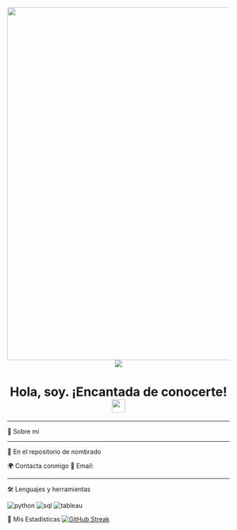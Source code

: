 <div id="header" align="center">
  <img decoding="async" src="https://github.com/Aleflowers/Aleflowers/blob/main/Banner%20Linkedin%20Alejandra%20Ch%C3%A1vez.png?raw=true" width="800"/>
</div>

<div align="center">
  <a href="https:link de linkdedIn">
    <img src="https://img.shields.io/badge/LinkedIn-0077B5?style=for-the-badge&logo=linkedin&logoColor=white"/>
  </a>
</div>

<div align="center">
  <h1>
    Hola, soy. ¡Encantada de conocerte!
    <img decoding="async" src="https://media.giphy.com/media/hvRJCLFzcasrR4ia7z/giphy.gif" width="30px"/>
  </h1>
</div>

<hr> <!-- Línea divisoria horizontal -->

🌟 Sobre mí
<hr> <!-- Línea divisoria horizontal -->

📌&nbsp;En el repositorio de nombrado 
 
🌍 Contacta conmigo
📧 Email: 

<hr> <!-- Línea divisoria horizontal -->

🛠️ Lenguajes y herramientas
<div id="header" align="left">
    <img decoding="async" src="https://img.shields.io/badge/Python-3776AB?style=for-the-badge&logo=python&logoColor=white" alt="python"/>
    <img decoding="async" src="https://img.shields.io/badge/SQL-CC2927?style=for-the-badge&logo=database&logoColor=white" alt="sql"/>
    <img decoding="async" src="https://img.shields.io/badge/Tableau-E97627?style=for-the-badge&logo=tableau&logoColor=white" alt="tableau"/>
    
</div>

📌 Mis Estadísticas
[![GitHub Streak](http://github-readme-streak-stats.herokuapp.com?user=Aleflowers&theme=dark&background=000000)](https://git.io/streak-stats) 
